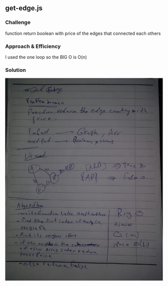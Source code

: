 ## get-edge.js

### Challenge
function return boolean with price of the edges that connected each others

### Approach & Efficiency

I used the one loop so the BIG O is O(n)

### Solution
![whiteboard images](../../assets/getEdge/GE1.jpg)
<!-- ![whiteboard images](../../assets/getEdge/GE2.jpg) -->